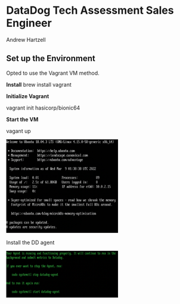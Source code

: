 # DataDog Tech Assessment Sales Engineer
Andrew Hartzell

## Set up the Environment

Opted to use the Vagrant VM method.

**Install**
brew install vagrant

**Initialize Vagrant**

vagrant init hasicorp/bionic64

**Start the VM**

vagant up

<img src="/screenshots/vagrantup.png" alt="Ubuntu up and running" style="height: 250px; width:300px;"/>

Install the DD agent

<img src="/screenshots/dd_agent_install.png" alt="Ubuntu up and running" style="height: 125px; width:300px;"/>